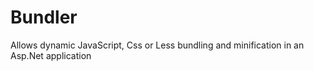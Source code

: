 # Bundler
Allows dynamic JavaScript, Css or Less bundling and minification in an Asp.Net application
